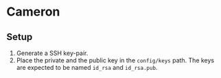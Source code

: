 Cameron
=======

## Setup

1. Generate a SSH key-pair.
2. Place the private and the public key in the `config/keys` path. The keys are expected to be named `id_rsa` and `id_rsa.pub`.

